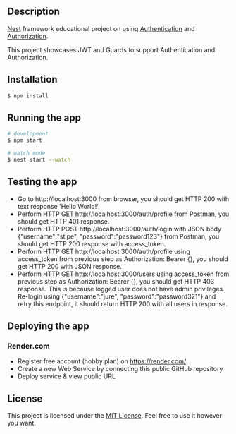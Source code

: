 ## Description

[Nest](https://github.com/nestjs/nest) framework educational project on using [Authentication](https://docs.nestjs.com/security/authentication) and [Authorization](https://docs.nestjs.com/security/authorization).

This project showcases JWT and Guards to support Authentication and Authorization.

## Installation

```bash
$ npm install
```

## Running the app

```bash
# development
$ npm start

# watch mode
$ nest start --watch
```

## Testing the app

- Go to http://localhost:3000 from browser, you should get HTTP 200 with text response 'Hello World!'.
- Perform HTTP GET http://localhost:3000/auth/profile from Postman, you should get HTTP 401 response.
- Perform HTTP POST http://localhost:3000/auth/login with JSON body {"username":"stipe", "password":"password123"} from Postman, you should get HTTP 200 response with access_token.
- Perform HTTP GET http://localhost:3000/auth/profile using access_token from previous step as Authorization: Bearer {}, you should get HTTP 200 with JSON response.
- Perform HTTP GET http://localhost:3000/users using access_token from previous step as Authorization: Bearer {}, you should get HTTP 403 response. This is because logged user does not have admin privileges. Re-login using {"username":"jure", "password":"password321"} and retry this endpoint, it should return HTTP 200 with all users in response.

## Deploying the app

### Render.com

- Register free account (hobby plan) on https://render.com/
- Create a new Web Service by connecting this public GitHub repository
- Deploy service & view public URL

## License

This project is licensed under the [MIT License](https://opensource.org/licenses/MIT). Feel free to use it however you want.

